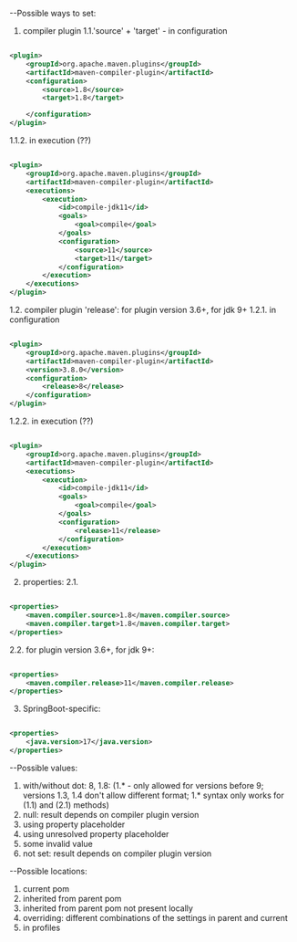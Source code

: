--Possible ways to set:

1. compiler plugin
   1.1.'source' + 'target' - in configuration

```xml

<plugin>
    <groupId>org.apache.maven.plugins</groupId>
    <artifactId>maven-compiler-plugin</artifactId>
    <configuration>
        <source>1.8</source>
        <target>1.8</target>

    </configuration>
</plugin>
```

1.1.2. in execution  (??)

```xml

<plugin>
    <groupId>org.apache.maven.plugins</groupId>
    <artifactId>maven-compiler-plugin</artifactId>
    <executions>
        <execution>
            <id>compile-jdk11</id>
            <goals>
                <goal>compile</goal>
            </goals>
            <configuration>
                <source>11</source>
                <target>11</target>
            </configuration>
        </execution>
    </executions>
</plugin>
```

1.2. compiler plugin 'release': for plugin version 3.6+, for jdk 9+
1.2.1. in configuration

```xml

<plugin>
    <groupId>org.apache.maven.plugins</groupId>
    <artifactId>maven-compiler-plugin</artifactId>
    <version>3.8.0</version>
    <configuration>
        <release>8</release>
    </configuration>
</plugin>
```

1.2.2. in execution  (??)

```xml

<plugin>
    <groupId>org.apache.maven.plugins</groupId>
    <artifactId>maven-compiler-plugin</artifactId>
    <executions>
        <execution>
            <id>compile-jdk11</id>
            <goals>
                <goal>compile</goal>
            </goals>
            <configuration>
                <release>11</release>
            </configuration>
        </execution>
    </executions>
</plugin>
```

2. properties:
   2.1.

```xml

<properties>
    <maven.compiler.source>1.8</maven.compiler.source>
    <maven.compiler.target>1.8</maven.compiler.target>
</properties>
```   

2.2. for plugin version 3.6+, for jdk 9+:

```xml

<properties>
    <maven.compiler.release>11</maven.compiler.release>
</properties>
```

3. SpringBoot-specific:

```xml

<properties>
    <java.version>17</java.version>
</properties>
```

--Possible values:

1. with/without dot: 8, 1.8: (1.* - only allowed for versions before 9; versions 1.3, 1.4 don't allow different format;
   1.* syntax only works for (1.1) and (2.1) methods)
2. null: result depends on compiler plugin version
3. using property placeholder
4. using unresolved property placeholder
5. some invalid value
6. not set: result depends on compiler plugin version

--Possible locations:

1. current pom
2. inherited from parent pom
3. inherited from parent pom not present locally
4. overriding: different combinations of the settings in parent and current
5. in profiles







